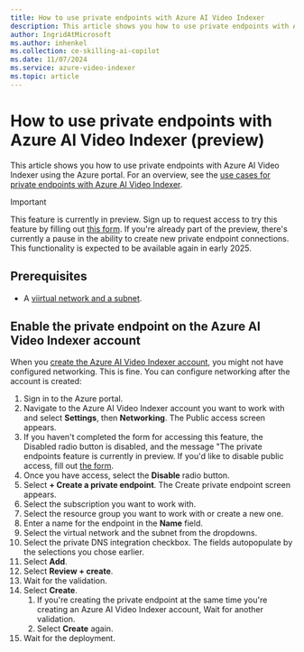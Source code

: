 ```yaml
---
title: How to use private endpoints with Azure AI Video Indexer
description: This article shows you how to use private endpoints with Azure AI Video Indexer..
author: IngridAtMicrosoft
ms.author: inhenkel
ms.collection: ce-skilling-ai-copilot
ms.date: 11/07/2024
ms.service: azure-video-indexer
ms.topic: article
---
```


# How to use private endpoints with Azure AI Video Indexer (preview)

This article shows you how to use private endpoints with Azure AI Video Indexer using the Azure portal. For an overview, see the [use cases for private endpoints with Azure AI Video Indexer](private-endpoint-overview.md).

> [!IMPORTANT]
> This feature is currently in preview. Sign up to request access to try this feature by filling out [this form](https://aka.ms/vi-enable-private-endpoint). If you're already part of the preview, there's currently a pause in the ability to create new private endpoint connections. This functionality is expected to be available again in early 2025.

## Prerequisites

- A [viirtual network and a subnet](/azure/virtual-network/quick-create-portal).

## Enable the private endpoint on the Azure AI Video Indexer account

When you [create the Azure AI Video Indexer account](create-account.md), you might not have configured networking. This is fine. You can configure networking after the account is created:

1. Sign in to the Azure portal.
1. Navigate to the Azure AI Video Indexer account you want to work with and select **Settings**, then **Networking**. The Public access screen appears.
1. If you haven't completed the form for accessing this feature, the Disabled radio button is disabled, and the message "The private endpoints feature is currently in preview. If you'd like to disable public access, fill out [the form](https://aka.ms/vi-enable-private-endpoint).
1. Once you have access, select the **Disable** radio button.
1. Select **+ Create a private endpoint**. The Create private endpoint screen appears.
1. Select the subscription you want to work with.
1. Select the resource group you want to work with or create a new one.
1. Enter a name for the endpoint in the **Name** field.
1. Select the virtual network and the subnet from the dropdowns.
1. Select the private DNS integration checkbox. The fields autopopulate by the selections you chose earlier.
1. Select **Add**.
1. Select **Review + create**.
1. Wait for the validation.
1. Select **Create**.
    1. If you're creating the private endpoint at the same time you're creating an Azure AI Video Indexer account, Wait for another validation.
    1. Select **Create** again.
1. Wait for the deployment.

